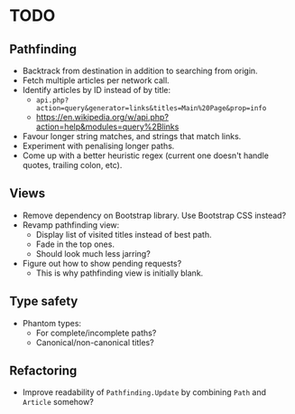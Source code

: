 # TODO

## Pathfinding
* Backtrack from destination in addition to searching from origin.
* Fetch multiple articles per network call.
* Identify articles by ID instead of by title:
    * `api.php?action=query&generator=links&titles=Main%20Page&prop=info`
    * https://en.wikipedia.org/w/api.php?action=help&modules=query%2Blinks
* Favour longer string matches, and strings that match links.
* Experiment with penalising longer paths.
* Come up with a better heuristic regex (current one doesn't handle quotes, trailing colon, etc).

## Views
* Remove dependency on Bootstrap library. Use Bootstrap CSS instead?
* Revamp pathfinding view:
    * Display list of visited titles instead of best path.
    * Fade in the top ones.
    * Should look much less jarring?
* Figure out how to show pending requests?
    * This is why pathfinding view is initially blank.

## Type safety
* Phantom types:
    * For complete/incomplete paths?
    * Canonical/non-canonical titles?

## Refactoring
* Improve readability of `Pathfinding.Update` by combining `Path` and `Article` somehow?